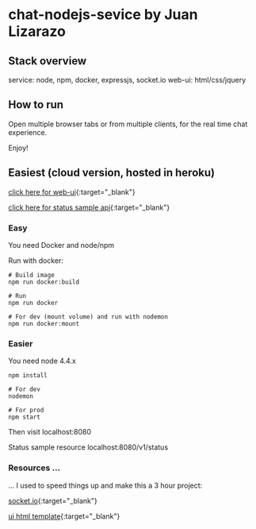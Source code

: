 # chat-nodejs-sevice by Juan Lizarazo

## Stack overview

service: node, npm, docker, expressjs, socket.io
web-ui: html/css/jquery

## How to run

Open multiple browser tabs or from multiple clients,
for the real time chat experience.

Enjoy!

## Easiest (cloud version, hosted in heroku)

[click here for web-ui](http://chat-nodejs-service.herokuapp.com/){:target="_blank"}

[click here for status sample api](http://chat-nodejs-service.herokuapp.com/v1/status){:target="_blank"}

### Easy

You need Docker and node/npm

Run with docker:

    # Build image
    npm run docker:build

    # Run
    npm run docker

    # For dev (mount volume) and run with nodemon
    npm run docker:mount

### Easier

You need node 4.4.x

    npm install

    # For dev
    nodemon

    # For prod
    npm start

Then visit localhost:8080

Status sample resource
localhost:8080/v1/status

### Resources ...

... I used to speed things up and make this a 3 hour
project:

[socket.io](http://socket.io/get-started/){:target="_blank"}

[ui html template](https://codepen.io/Varo/pen/gbZzgr){:target="_blank"}
